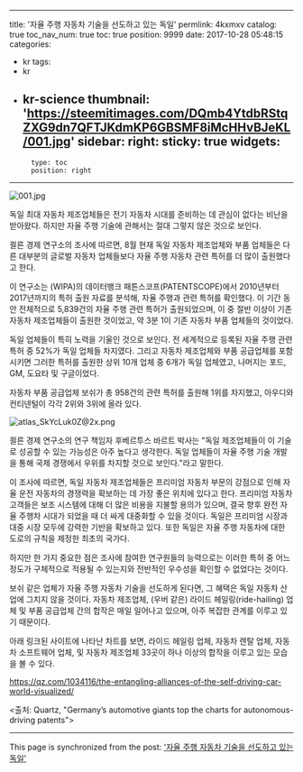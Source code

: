 
---
title: '자율 주행 자동차 기술을 선도하고 있는 독일'
permlink: 4kxmxv
catalog: true
toc_nav_num: true
toc: true
position: 9999
date: 2017-10-28 05:48:15
categories:
- kr
tags:
- kr
- kr-science
thumbnail: 'https://steemitimages.com/DQmb4YtdbRStqZXG9dn7QFTJKdmKP6GBSMF8iMcHHvBJeKL/001.jpg'
sidebar:
    right:
        sticky: true
widgets:
    -
        type: toc
        position: right
---


![001.jpg](https://steemitimages.com/DQmb4YtdbRStqZXG9dn7QFTJKdmKP6GBSMF8iMcHHvBJeKL/001.jpg)

독일 최대 자동차 제조업체들은 전기 자동차 시대를 준비하는 데 관심이 없다는 비난을 받아왔다. 하지만 자율 주행 기술에 관해서는 절대 그렇지 않은 것으로 보인다.
  
쾰른 경제 연구소의 조사에 따르면, 8월 현재 독일 자동차 제조업체와 부품 업체들은 다른 대부분의 글로벌 자동차 업체들보다 자율 주행 자동차 관련 특허를 더 많이 출원했다고 한다.
  
이 연구소는 (WIPA)의 데이터뱅크 패튼스코프(PATENTSCOPE)에서 2010년부터 2017년까지의 특허 출원 자료를 분석해, 자율 주행과 관련 특허를 확인했다. 이 기간 동안 전체적으로 5,839건의 자율 주행 관련 특허가 출원되었으며, 이 중 절반 이상이 기존 자동차 제조업체들이 출원한 것이었고, 약 3분 1이 기존 자동차 부품 업체들의 것이었다. 
  
독일 업체들이 특히 노력을 기울인 것으로 보인다. 전 세계적으로 등록된 자율 주행 관련 특허 중 52%가 독일 업체들 차지였다. 그리고 자동차 제조업체와 부품 공급업체를 포함시키면 그러한 특허를 출원한 상위 10개 업체 중 6개가 독일 업체였고, 나머지는 포드, GM, 도요타 및 구글이었다. 
  
자동차 부품 공급업체 보쉬가 총 958건의 관련 특허를 출원해 1위를 차지했고, 아우디와 컨티넨털이 각각 2위와 3위에 올라 있다. 

![atlas_SkYcLuk0Z@2x.png](https://steemitimages.com/DQmZxWydx3wbVDiocxMLnHEjj4YgvLqpqkAi9vAH8ctY77r/atlas_SkYcLuk0Z%402x.png)
  
쾰른 경제 연구소의 연구 책임자 후베르투스 바르트 박사는 "독일 제조업체들이 이 기술로 성공할 수 있는 가능성은 아주 높다고 생각한다. 독일 업체들이 자율 주행 기술 개발을 통해 국제 경쟁에서 우위를 차지할 것으로 보인다."라고 말한다.
  
이 조사에 따르면, 독일 자동차 제조업체들은 프리미엄 자동차 부문의 강점으로 인해 자율 운전 자동차의 경쟁력을 확보하는 데 가장 좋은 위치에 있다고 한다. 프리미엄 자동차 고객들은 보조 시스템에 대해 더 많은 비용을 지불할 용의가 있으며, 결국 향후 완전 자율 주행차 시대가 되었을 때 더 싸게 대중화할 수 있을 것이다. 독일은 프리미엄 시장과 대중 시장 모두에 강력한 기반을 확보하고 있다. 또한 독일은 자율 주행 자동차에 대한 도로의 규칙을 제정한 최초의 국가다.
  
하지만 한 가지 중요한 점은 조사에 참여한 연구원들의 능력으로는 이러한 특허 중 어느 정도가 구체적으로 적용될 수 있는지와 전반적인 우수성을 확인할 수 없었다는 것이다. 
  
보쉬 같은 업체가 자율 주행 자동차 기술을 선도하게 된다면, 그 혜택은 독일 자동차 산업에 그치지 않을 것이다. 자동차 제조업체, (우버 같은) 라이드 헤일링(ride-hailing) 업체 및 부품 공급업체 간의 합작은 매일 일어나고 있으며, 아주 복잡한 관계를 이루고 있기 때문이다. 
  
아래 링크된 사이트에 나타난 차트를 보면, 라이드 헤일링 업체, 자동차 렌탈 업체, 자동차 소프트웨어 업체, 및 자동차 제조업체 33곳이 하나 이상의 합작을 이루고 있는 모습을 볼 수 있다.
  
https://qz.com/1034116/the-entangling-alliances-of-the-self-driving-car-world-visualized/
  
<출처: Quartz, "Germany’s automotive giants top the charts for autonomous-driving patents">

- - -

This page is synchronized from the post: ['자율 주행 자동차 기술을 선도하고 있는 독일'](https://steemit.com/@pius.pius/4kxmxv)
